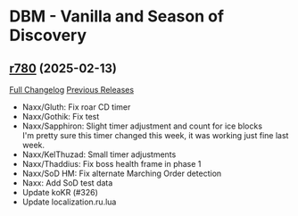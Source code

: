 # DBM - Vanilla and Season of Discovery

## [r780](https://github.com/DeadlyBossMods/DBM-Vanilla/tree/r780) (2025-02-13)
[Full Changelog](https://github.com/DeadlyBossMods/DBM-Vanilla/compare/r779...r780) [Previous Releases](https://github.com/DeadlyBossMods/DBM-Vanilla/releases)

- Naxx/Gluth: Fix roar CD timer  
- Naxx/Gothik: Fix test  
- Naxx/Sapphiron: Slight timer adjustment and count for ice blocks  
    I'm pretty sure this timer changed this week, it was working just fine last week.  
- Naxx/KelThuzad: Small timer adjustments  
- Naxx/Thaddius: Fix boss health frame in phase 1  
- Naxx/SoD HM: Fix alternate Marching Order detection  
- Naxx: Add SoD test data  
- Update koKR (#326)  
- Update localization.ru.lua  